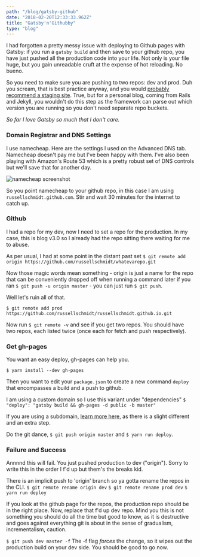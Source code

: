 ```yaml
---
path: "/blog/gatsby-github"
date: "2018-02-20T12:33:33.962Z"
title: "Gatsby'n'Githubby"
type: "blog"
---
```


I had forgotten a pretty messy issue with deploying to Github pages with Gatsby: if you run a `gatsby build` and then save to your github repo, you have just pushed all the production code into your life. Not only is your file huge, but you gain unreadable cruft at the expense of hot reloading. No bueno.

So you need to make sure you are pushing to two repos: dev and prod. Duh you scream, that is best practice anyway, and you would [probably recommend a staging site](http://guides.beanstalkapp.com/deployments/best-practices.html). True, but for a personal blog, coming from Rails and Jekyll, you wouldn't do this step as the framework can parse out which version you are running so you don't need separate repo buckets.

*So far I love Gatsby so much that I don't care.*

### Domain Registrar and DNS Settings
I use namecheap. Here are the settings I used on the Advanced DNS tab. Namecheap doesn't pay me but I've been happy with them. I've also been playing with Amazon's Route 53 which is a pretty robust set of DNS controls but we'll save that for another day.

![namecheap screenshot](https://s3.amazonaws.com/russell-personal/namecheap-ruslio.png)

So you point namecheap to your github repo, in this case I am using `russellschmidt.github.com`. Stir and wait 30 minutes for the internet to catch up.

### Github
I had a repo for my dev, now I need to set a repo for the production. In my case, this is blog v3.0 so I already had the repo sitting there waiting for me to abuse.

As per usual, I had at some point in the distant past set
`$ git remote add origin https://github.com/russellschmidt/whatevarepo.git`

Now those magic words mean something - origin is just a name for the repo that can be conveniently dropped off when running a command later if you ran `$ git push -u origin master` - you can just run `$ git push`.

Well let's ruin all of that.

`$ git remote add prod https://github.com/russellschmidt/russellschmidt.github.io.git`

Now run `$ git remote -v` and see if you get two repos. You should have two repos, each listed twice (once each for fetch and push respectively).

### Get gh-pages
You want an easy deploy, gh-pages can help you.

`$ yarn install --dev gh-pages`

Then you want to edit your `package.json` to create a new command `deploy` that encompasses a build and a push to github.

I am using a custom domain so I use this variant under "dependencies"
`$     "deploy": "gatsby build && gh-pages -d public -b master"`

If you are using a subdomain, [learn more here](https://www.gatsbyjs.org/docs/how-gatsby-works-with-github-pages/), as there is a slight different and an extra step.

Do the git dance, `$ git push origin master` and `$ yarn run deploy`.

### Failure and Success
Annnnd this will fail. You just pushed production to dev ("origin"). Sorry to write this in the order I f'd up but them's the breaks kid.

There is an implicit push to 'origin' branch so ya gotta rename the repos in the CLI.
`$ git remote rename origin dev`
`$ git remote rename prod dev`
`$ yarn run deploy`

If you look at the github page for the repos, the production repo should be in the right place. Now, replace that f'd up dev repo. Mind you this is not something you should do all the time but good to know, as it is destructive and goes against everything git is about in the sense of gradualism, incrementalism, caution.

`$ git push dev master -f`
The -f flag *forces* the change, so it wipes out the production build on your dev side. You should be good to go now.



